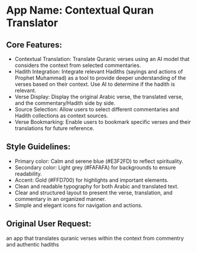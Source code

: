 # **App Name**: Contextual Quran Translator

## Core Features:

- Contextual Translation: Translate Quranic verses using an AI model that considers the context from selected commentaries.
- Hadith Integration: Integrate relevant Hadiths (sayings and actions of Prophet Muhammad) as a tool to provide deeper understanding of the verses based on their context. Use AI to determine if the hadith is relevant.
- Verse Display: Display the original Arabic verse, the translated verse, and the commentary/Hadith side by side.
- Source Selection: Allow users to select different commentaries and Hadith collections as context sources.
- Verse Bookmarking: Enable users to bookmark specific verses and their translations for future reference.

## Style Guidelines:

- Primary color: Calm and serene blue (#E3F2FD) to reflect spirituality.
- Secondary color: Light grey (#FAFAFA) for backgrounds to ensure readability.
- Accent: Gold (#FFD700) for highlights and important elements.
- Clean and readable typography for both Arabic and translated text.
- Clear and structured layout to present the verse, translation, and commentary in an organized manner.
- Simple and elegant icons for navigation and actions.

## Original User Request:
an app that  translates quranic verses within the context from commentry and authentic hadiths
  